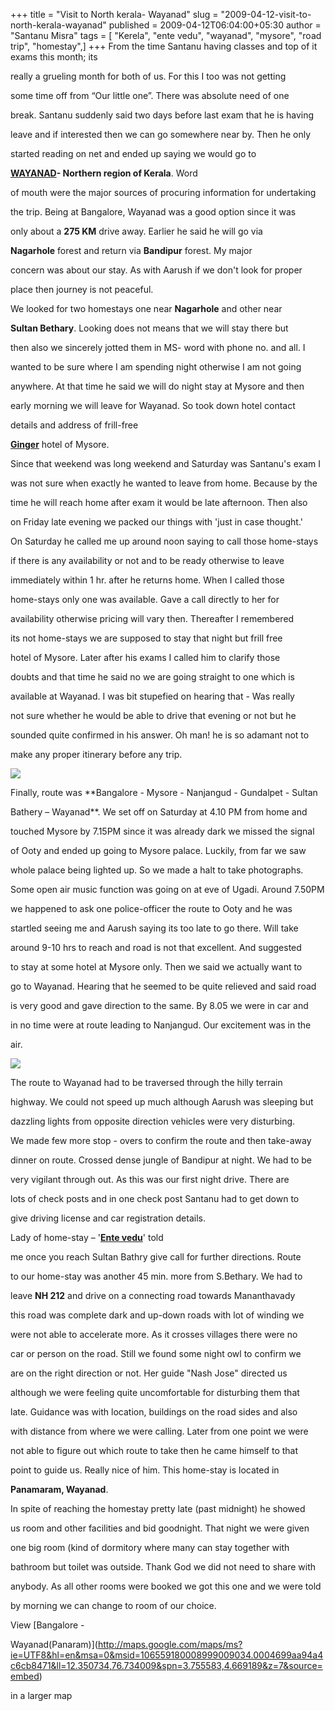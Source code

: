 +++
title = "Visit to North kerala- Wayanad"
slug = "2009-04-12-visit-to-north-kerala-wayanad"
published = 2009-04-12T06:04:00+05:30
author = "Santanu Misra"
tags = [ "Kerela", "ente vedu", "wayanad", "mysore", "road trip", "homestay",]
+++
From the time Santanu having classes and top of it exams this month; its
really a grueling month for both of us. For this I too was not getting
some time off from “Our little one”. There was absolute need of one
break. Santanu suddenly said two days before last exam that he is having
leave and if interested then we can go somewhere near by. Then he only
started reading on net and ended up saying we would go to
**[WAYANAD](http://wayanad.nic.in/)- Northern region of Kerala**. Word
of mouth were the major sources of procuring information for undertaking
the trip. Being at Bangalore, Wayanad was a good option since it was
only about a **275 KM** drive away. Earlier he said he will go via
**Nagarhole** forest and return via **Bandipur** forest. My major
concern was about our stay. As with Aarush if we don't look for proper
place then journey is not peaceful.

We looked for two homestays one near **Nagarhole** and other near
**Sultan Bethary**. Looking does not means that we will stay there but
then also we sincerely jotted them in MS- word with phone no. and all. I
wanted to be sure where I am spending night otherwise I am not going
anywhere. At that time he said we will do night stay at Mysore and then
early morning we will leave for Wayanad. So took down hotel contact
details and address of frill-free
**[Ginger](http://www.gingerhotels.com/)** hotel of Mysore.

Since that weekend was long weekend and Saturday was Santanu's exam I
was not sure when exactly he wanted to leave from home. Because by the
time he will reach home after exam it would be late afternoon. Then also
on Friday late evening we packed our things with 'just in case thought.'
On Saturday he called me up around noon saying to call those home-stays
if there is any availability or not and to be ready otherwise to leave
immediately within 1 hr. after he returns home. When I called those
home-stays only one was available. Gave a call directly to her for
availability otherwise pricing will vary then. Thereafter I remembered
its not home-stays we are supposed to stay that night but frill free
hotel of Mysore. Later after his exams I called him to clarify those
doubts and that time he said no we are going straight to one which is
available at Wayanad. I was bit stupefied on hearing that - Was really
not sure whether he would be able to drive that evening or not but he
sounded quite confirmed in his answer. Oh man! he is so adamant not to
make any proper itinerary before any trip.

  

[![](../images/thumbnails/2009-04-12-visit-to-north-kerala-wayanad-mysore_palace_night.jpg)](../images/2009-04-12-visit-to-north-kerala-wayanad-mysore_palace_night.jpg)

Finally, route was **Bangalore - Mysore - Nanjangud - Gundalpet - Sultan
Bathery – Wayanad**. We set off on Saturday at 4.10 PM from home and
touched Mysore by 7.15PM since it was already dark we missed the signal
of Ooty and ended up going to Mysore palace. Luckily, from far we saw
whole palace being lighted up. So we made a halt to take photographs.
Some open air music function was going on at eve of Ugadi. Around 7.50PM
we happened to ask one police-officer the route to Ooty and he was
startled seeing me and Aarush saying its too late to go there. Will take
around 9-10 hrs to reach and road is not that excellent. And suggested
to stay at some hotel at Mysore only. Then we said we actually want to
go to Wayanad. Hearing that he seemed to be quite relieved and said road
is very good and gave direction to the same. By 8.05 we were in car and
in no time were at route leading to Nanjangud. Our excitement was in the
air.

  

[![](../images/thumbnails/2009-04-12-visit-to-north-kerala-wayanad-mysore_palace_night2.jpg)](../images/2009-04-12-visit-to-north-kerala-wayanad-mysore_palace_night2.jpg)

The route to Wayanad had to be traversed through the hilly terrain
highway. We could not speed up much although Aarush was sleeping but
dazzling lights from opposite direction vehicles were very disturbing.
We made few more stop - overs to confirm the route and then take-away
dinner on route. Crossed dense jungle of Bandipur at night. We had to be
very vigilant through out. As this was our first night drive. There are
lots of check posts and in one check post Santanu had to get down to
give driving license and car registration details.

Lady of home-stay – '**[Ente vedu](http://www.enteveedu.co.in/)**' told
me once you reach Sultan Bathry give call for further directions. Route
to our home-stay was another 45 min. more from S.Bethary. We had to
leave **NH 212** and drive on a connecting road towards Mananthavady
this road was complete dark and up-down roads with lot of winding we
were not able to accelerate more. As it crosses villages there were no
car or person on the road. Still we found some night owl to confirm we
are on the right direction or not. Her guide "Nash Jose" directed us
although we were feeling quite uncomfortable for disturbing them that
late. Guidance was with location, buildings on the road sides and also
with distance from where we were calling. Later from one point we were
not able to figure out which route to take then he came himself to that
point to guide us. Really nice of him. This home-stay is located in
**Panamaram, Wayanad**.

In spite of reaching the homestay pretty late (past midnight) he showed
us room and other facilities and bid goodnight. That night we were given
one big room (kind of dormitory where many can stay together with
bathroom but toilet was outside. Thank God we did not need to share with
anybody. As all other rooms were booked we got this one and we were told
by morning we can change to room of our choice.

  
<span class="small">View [Bangalore -
Wayanad(Panaram)](http://maps.google.com/maps/ms?ie=UTF8&hl=en&msa=0&msid=106559180008999009034.0004699aa94a4c6cb8471&ll=12.350734,76.734009&spn=3.755583,4.669189&z=7&source=embed)
in a larger map</span>
